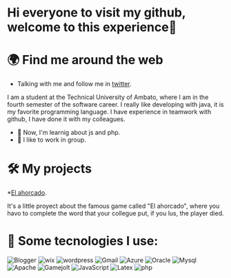 # Hi everyone to visit my github, welcome to this experience👋

# 🌍 Find me around the web 
* Talking with me and follow me in [twitter](https://mobile.twitter.com/mateojosparede2).

I am a student at the Technical University of Ambato, where I am in the fourth semester of the software career. I really like developing with java, it is my favorite programming language. I have experience in teamwork with github, I have done it with my colleagues.
  - 🌱  Now, I'm learnig about js and php.
  - 🤔 I like to work in group.
  
# 🛠️ My projects
*[El ahorcado](https://github.com/Grupo6sw/ProyectoMyC).

It's a little proyect about the famous game called "El ahorcado", where you havo to complete the word that your collegue put, if you lus, the player died.

# 🎯 Some tecnologies I use:
![Blogger](https://img.shields.io/badge/Blogger-FF5722?style=for-the-badge&logo=blogger&logoColor=white)
![wix](https://img.shields.io/badge/Wix-000?style=for-the-badge&logo=wix&logoColor=white)
![wordpress](https://img.shields.io/badge/Wordpress-21759B?style=for-the-badge&logo=wordpress&logoColor=white)
![Gmail](https://img.shields.io/badge/Gmail-D14836?style=for-the-badge&logo=gmail&logoColor=white)
![Azure](https://img.shields.io/badge/Azure_DevOps-0078D7?style=for-the-badge&logo=azure-devops&logoColor=white)
![Oracle](https://img.shields.io/badge/Oracle-F80000?style=for-the-badge&logo=oracle&logoColor=black)
![Mysql](https://img.shields.io/badge/MySQL-005C84?style=for-the-badge&logo=mysql&logoColor=white)
![Apache](https://img.shields.io/badge/Apache-D22128?style=for-the-badge&logo=Apache&logoColor=white)
![Gamejolt](https://img.shields.io/badge/Game%20Jolt-CCFF00?style=for-the-badge&logo=Game%20Jolt&logoColor=white)
![JavaScript](https://img.shields.io/badge/JavaScript-323330?style=for-the-badge&logo=javascript&logoColor=F7DF1E)
![Latex](https://img.shields.io/badge/LaTeX-47A141?style=for-the-badge&logo=LaTeX&logoColor=white)
![php](https://img.shields.io/badge/PHP-777BB4?style=for-the-badge&logo=php&logoColor=white)
